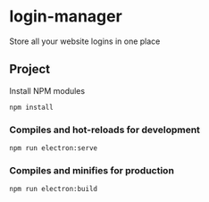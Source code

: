# login-manager
Store all your website logins in one place

## Project 
Install NPM modules

```
npm install
```

### Compiles and hot-reloads for development
```
npm run electron:serve
```

### Compiles and minifies for production
```
npm run electron:build
```
